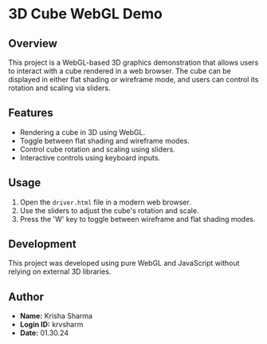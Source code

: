 # 3D Cube WebGL Demo

## Overview

This project is a WebGL-based 3D graphics demonstration that allows users to interact with a cube rendered in a web browser. The cube can be displayed in either flat shading or wireframe mode, and users can control its rotation and scaling via sliders.

## Features

- Rendering a cube in 3D using WebGL.
- Toggle between flat shading and wireframe modes.
- Control cube rotation and scaling using sliders.
- Interactive controls using keyboard inputs.

## Usage

1. Open the `driver.html` file in a modern web browser.
2. Use the sliders to adjust the cube's rotation and scale.
3. Press the 'W' key to toggle between wireframe and flat shading modes.

## Development

This project was developed using pure WebGL and JavaScript without relying on external 3D libraries.

## Author

- **Name:** Krisha Sharma
- **Login ID:** krvsharm
- **Date:** 01.30.24